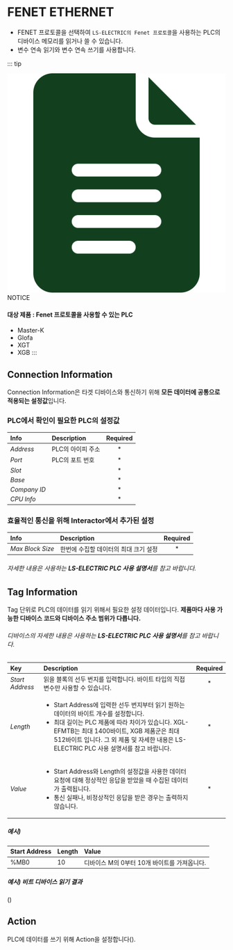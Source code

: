 # FENET ETHERNET
- FENET 프로토콜을 선택하여 `LS-ELECTRIC의 Fenet 프로토콜`을 사용하는 PLC의 디바이스 메모리를 읽거나 쓸 수 있습니다.  
- 변수 연속 읽기와 변수 연속 쓰기를 사용합니다.

::: tip <p class="custom-block-title"><img src="../../img/icon/tip.svg">NOTICE</p>
#### 대상 제품 : Fenet 프로토콜을 사용할 수 있는 PLC
* Master-K
* Glofa
* XGT
* XGB
:::

## Connection Information
Connection Information은 타겟 디바이스와 통신하기 위해 **모든 데이터에 공통으로 적용되는 설정값**입니다.
### PLC에서 확인이 필요한 PLC의 설정값
| Info | Description | Required |
| :- | :- | :-: |
|_Address_ | PLC의 아이피 주소 | * |
|_Port_ | PLC의 포트 번호 | * |
|_Slot_ |  | * |
|_Base_ |  | * |
|_Company ID_ |  | * |
|_CPU Info_ |  | * |

### 효율적인 통신을 위해 Interactor에서 추가된 설정
| Info | Description | Required |
| :- | :- | :-: |
| _Max Block Size_ | 한번에 수집할 데이터의 최대 크기 설정 | * |

<div class="spacer"/>

###### 자세한 내용은 사용하는 **LS-ELECTRIC PLC 사용 설명서**를 참고 바랍니다.  

## Tag Information
Tag 단위로 PLC의 데이터를 읽기 위해서 필요한 설정 데이터입니다. **제품마다 사용 가능한 디바이스 코드와 디바이스 주소 범위가 다릅니다.** 

###### 디바이스의 자세한 내용은 사용하는 **LS-ELECTRIC PLC 사용 설명서**를 참고 바랍니다.  

| Key | Description | Required |
| :-  | :- | :-: |
| _Start Address_ | 읽을 블록의 선두 번지를 입력합니다. 바이트 타입의 직접변수만 사용할 수 있습니다. | * |
| _Length_ | <ul><li>Start Address에 입력한 선두 번지부터 읽기 원하는 데이터의 바이트 개수를 설정합니다.</li><li>최대 길이는 PLC 제품에 따라 차이가 있습니다. XGL-EFMTB는 최대 1400바이트, XGB 제품군은 최대 512바이트 입니다. 그 외 제품 및 자세한 내용은 LS-ELECTRIC PLC 사용 설명서를 참고 바랍니다.</li></ul> | * |
| _Value_ | <ul><li>Start Address와 Length의 설정값을 사용한 데이터 요청에 대해 정상적인 응답을 받았을 때 수집된 데이터가 출력됩니다.</li><li>통신 실패나, 비정상적인 응답을 받은 경우는 출력하지 않습니다.</li></ul> | * |

##### 예시)
| Start Address | Length | Value |
| :- | :- | :- |
| %MB0 | 10 | 디바이스 M의 0부터 10개 바이트를 가져옵니다. |


##### 예시) 비트 디바이스 읽기 결과
(<span class="construction"/>)

## Action 
PLC에 데이터를 쓰기 위해 Action을 설정합니다(<span class="construction"/>).
